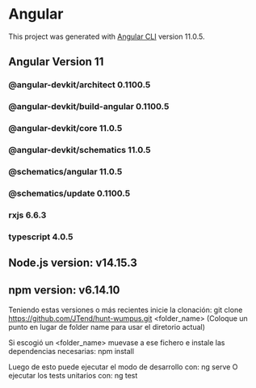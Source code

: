 # Angular

This project was generated with [Angular CLI](https://github.com/angular/angular-cli) version 11.0.5.

## Angular Version 11
### @angular-devkit/architect       0.1100.5
### @angular-devkit/build-angular   0.1100.5
### @angular-devkit/core            11.0.5
### @angular-devkit/schematics      11.0.5
### @schematics/angular             11.0.5
### @schematics/update              0.1100.5
### rxjs                            6.6.3
### typescript                      4.0.5

## Node.js version: v14.15.3
## npm version: v6.14.10

Teniendo estas versiones o más recientes inicie la clonación:
git clone https://github.com/JTend/hunt-wumpus.git <folder_name>
(Coloque un punto en lugar de folder name para usar el diretorio actual)

Si escogió un <folder_name> muevase a ese fichero e instale las dependencias necesarias:
npm install

Luego de esto puede ejecutar el modo de desarrollo con: ng serve
O ejecutar los tests unitarios con: ng test